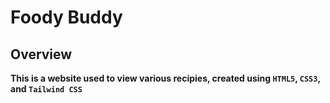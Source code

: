 # Foody Buddy 
## Overview
**This is a website used to view various recipies, created using ```HTML5```, ```CSS3```, and ```Tailwind CSS```**
